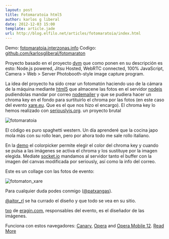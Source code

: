 ```yaml
---
layout: post
title: Fotomaratoia html5
author: karlos g liberal
date: 2012-12-03 15:00
template: article.jade
url: http://blog.elfilo.net/articles/fotomaratoia/index.html
---
```


Demo&#58; [fotomaratoia.interzonas.info](http://fotomaratoia.interzonas.info)
Codigo&#58; [github.com/karlosgliberal/fotomaraton](https://github.com/karlosgliberal/fotomaraton)

Proyecto basado en el proyecto [dvm](https://raw.github.com/rwldrn/dmv/) que como ponen en su descripción es esto&#58; 
Node.js powered, Jitsu Hosted, WebRTC connected, 100% JavaScript, Camera > Web > Server Photobooth-style image capture program.

La idea del proyecto ha sido crear un fotomatón haciendo uso de la cámara de la máquina mediante [html5](http://www.html5rocks.com/en/tutorials/getusermedia/intro/) que almacene las fotos en el servidor [nodejs](http://nodejs.org) pudiendolas mandar por correo [nodemailer](http://www.nodemailer.com/) y que se pudiera hacer un chroma key en el fondo para surtituirlo el chroma por las fotos (en este caso del evento [xare.eu](http://xare.eu). Que es el que nos hizo el encargo). El chroma key lo hemos realizado con [seriouslyjs.org](http://seriouslyjs.org). un proyecto brutal

![fotomaratoia]({{site.url}}/images/fotomratoia.jpg)

<!--more-->

El código es puro spaghetti western. Un día aprenderé que la cocina japo mola más con su rollo lean, pero por ahora todo me sale rollo italiano. 

En la [demo](http://fotomaratoia.interzonas.info) el colorpicker permite elegir el color del chroma key y cuando se pulsa a las imágenes se activa el chroma y los sustituye por la imagen elegida. Mediate [socket.io](http://http://socket.io/) mandamos al servidor tanto el buffer con la imagen del canvas modificada por seriously, así como la info del correo. 

Este es un collage con las fotos de evento&#58;

![fotomaton_xare](fotomaton_xare.jpg)

Para cualquier duda podes conmigo ([@patxangas](http://twitter.com/patxangas)).

[@aitor_rl](http://twitter.com/aitor_rl) se ha currado el diseño y que todo se vea en su sitio.

[txo](http://www.elurmaluta.net) de [eragin.com](http://eragin.com), responsables del evento, es el diseñador de las imágenes.

Funciona con estos navegadores&#58; [Canary](http://tools.google.com/dlpage/chromesxs), [Opera](http://dev.opera.com/articles/view/labs-more-fun-using-the-web-with-getusermedia-and-native-pages/) and [Opera Mobile 12](http://my.opera.com/chooseopera/blog/2012/02/27/opera-mini-7-next-and-opera-mobile-12). [Read More](http://weblog.bocoup.com/javascript-webrtc-opera-mobile-12/)
